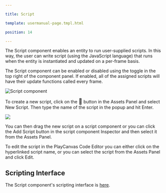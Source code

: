 ---
title: Script
template: usermanual-page.tmpl.html
position: 14
---

The Script component enables an entity to run user-supplied scripts. In this way, the user can write script (using the JavaScript language) that runs when the entity is instantiated and updated on a per-frame basis.

The Script component can be enabled or disabled using the toggle in the top right of the component panel. If enabled, all of the assigned scripts will have their update functions called every frame.

![Script component][1]

To create a new script, click on the <span class="font-icon" style="font-size: 18px">&#58468;</span> button in the Assets Panel and select New Script. Then type the name of the script in the popup and hit Enter.

<img src="/images/user-manual/new_script.jpg"/>

You can then drag the new script on a script component or you can click the Add Script button in the script component Inspector and then select it from the Assets Panel.

To edit the script in the PlayCanvas Code Editor you can either click on the hyperlinked script name, or you can select the script from the Assets Panel and click Edit.

## Scripting Interface

The Script component's scripting interface is [here][2].

[1]: /images/user-manual/scenes/components/component-script.png
[2]: /engine/api/stable/symbols/pc.ScriptComponent.html

